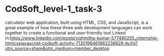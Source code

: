 # CodSoft_level-1_task-3
 calculator web application, built using HTML, CSS, and JavaScript, is a great example of how these three web development languages can work together to create a functional and user-friendly tool
 Linked in:https://www.linkedin.com/posts/vishmitha-kumar-577480255_internship-htmlcssjavascript-codsoft-activity-7130198461882236928-AuYq?utm_source=share&utm_medium=member_desktop
